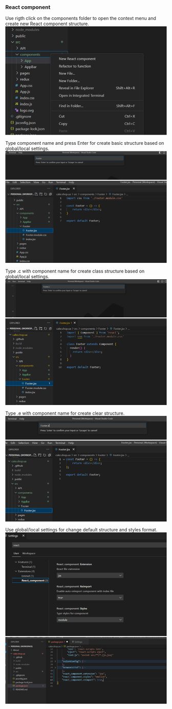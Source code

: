 ### React component

Use rigth click on the components folder to open the context menu and create new React component structure.
![New component structure](./assets/11.png)

Type component name and press Enter for create basic structure based on global/local settings.
![Basic/functional structure](./assets/12.png)
![Basic/functional structure](./assets/15.png)

Type .c with component name for create class structure based on global/local settings.
![Class structure](./assets/13.png)
![Class structure](./assets/16.png)

Type .e with component name for create clear structure.
![Empty structure](./assets/14.png)
![Empty structure](./assets/17.png)

Use global/local settings for change default structure and styles format.
![Settings](./assets/18.png)
![Settings](./assets/19.png)
